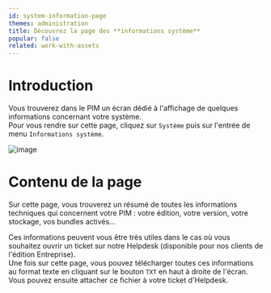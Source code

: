 ```yaml
---
id: system-information-page
themes: administration
title: Découvrez la page des **informations système**
popular: false
related: work-with-assets
---
```


# Introduction

Vous trouverez dans le PIM un écran dédié à l'affichage de quelques informations concernant votre système.  
Pour vous rendre sur cette page, cliquez sur `Système` puis sur l'entrée de menu `Informations système`.

![image](System_SystemInformation.png)

# Contenu de la page

Sur cette page, vous trouverez un résumé de toutes les informations techniques qui concernent votre PIM : votre édition, votre version, votre stockage, vos bundles activés...

Ces informations peuvent vous être très utiles dans le cas où vous souhaitez ouvrir un ticket sur notre Helpdesk (disponible pour nos clients de l'édition Entreprise).  
Une fois sur cette page, vous pouvez télécharger toutes ces informations au format texte en cliquant sur le bouton `TXT` en haut à droite de l'écran.  
Vous pouvez ensuite attacher ce fichier à votre ticket d'Helpdesk.

